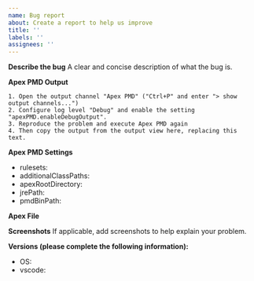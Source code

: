 ```yaml
---
name: Bug report
about: Create a report to help us improve
title: ''
labels: ''
assignees: ''
---
```


<!-- This project just interfaces PMD with vscode.  If your bug has to do with PMD itself, please submit your issue here instead: https://github.com/pmd/pmd -->

**Describe the bug**
A clear and concise description of what the bug is.

**Apex PMD Output**

```
1. Open the output channel "Apex PMD" ("Ctrl+P" and enter "> show output channels...")
2. Configure log level "Debug" and enable the setting "apexPMD.enableDebugOutput".
3. Reproduce the problem and execute Apex PMD again
4. Then copy the output from the output view here, replacing this text.
```

**Apex PMD Settings**

<!-- Please provide the "EFFECTIVE" (check workspace & user) settings -->

- rulesets:
- additionalClassPaths:
- apexRootDirectory:
- jrePath:
- pmdBinPath:

**Apex File**

<!-- The File you were running the tool on (if applicable)-->

**Screenshots**
If applicable, add screenshots to help explain your problem.

**Versions (please complete the following information):**

- OS:
- vscode:
